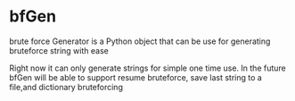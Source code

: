 # bfGen
brute force Generator is a Python object that can be use for generating bruteforce string with ease

Right now it can only generate strings for simple one time use.
In the future bfGen will be able to support resume bruteforce, save last string to a file,and dictionary bruteforcing
